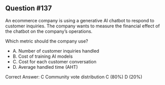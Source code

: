 ## Question #137

An ecommerce company is using a generative AI chatbot to respond to customer inquiries. The company wants to measure the financial effect of the chatbot on the company’s operations.

Which metric should the company use?

- A. Number of customer inquiries handled
- B. Cost of training AI models
- C. Cost for each customer conversation
- D. Average handled time (AHT) 

Correct Answer: 
C Community vote distribution C (80%) D (20%)